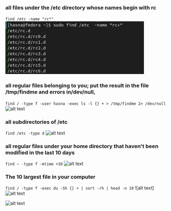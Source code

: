 ### all files under the /etc directory whose names begin with rc
`find /etc -name "rc*"`
![alt text](images/af5c7047-6331-4a9d-98c0-7aedb3fde353.png)
### all regular files belonging to you; put the result in the file /tmp/findme and errors in/dev/null,
`find / -type f -user hasna -exec ls -l {} + > /tmp/findme 2> /dev/null`
![alt text](d14a83ac-4c8f-4df9-9721-38e7354d8f51.png)
### all subdirectories of /etc
`find /etc -type d`
![alt text](<fa0c8f9e-f8f5-4d7d-9242-e53d67b2ff95 (1).png>)
### all regular files under your home directory that haven't been modified in the last 10 days
`find ~ -type f -mtime +10`
![alt text](<919c40cb-1246-4a30-9da1-09d8f246e1ec (1).png>)
### The 10 largest file in your computer
`find / -type f -exec du -Sh {} + | sort -rh | head -n 10`
![alt text]![alt text](<eb4ecce7-f20c-454f-aaef-3c429e5867da (1).png>)

![alt text](<75daff16-e44e-45d6-adab-f7333ea85727 (1).png>)

